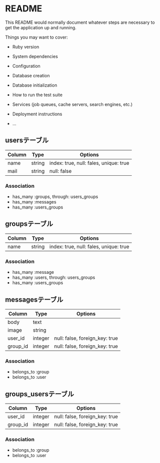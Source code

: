 # README

This README would normally document whatever steps are necessary to get the
application up and running.

Things you may want to cover:

* Ruby version

* System dependencies

* Configuration

* Database creation

* Database initialization

* How to run the test suite

* Services (job queues, cache servers, search engines, etc.)

* Deployment instructions

* ...
## usersテーブル

|Column|Type|Options|
|------|----|-------|
|name|string|index: true, null: fales, unique: true|
|mail|string|null: false|

### Association
- has_many :groups, through: users_groups
- has_many :messages
- has_many :users_groups

## groupsテーブル

|Column|Type|Options|
|------|----|-------|
|name|string|index: true, null: fales, unique: true|

### Association
- has_many :message
- has_many :users, through: users_groups
- has_many :users_groups


## messagesテーブル

|Column|Type|Options|
|------|----|-------|
|body|text|
|image|string|
|user_id|integer|null: false, foreign_key: true|
|group_id|integer|null: false, foreign_key: true|

### Association
- belongs_to :group
- belongs_to :user

## groups_usersテーブル

|Column|Type|Options|
|------|----|-------|
|user_id|integer|null: false, foreign_key: true|
|group_id|integer|null: false, foreign_key: true|

### Association
- belongs_to :group
- belongs_to :user